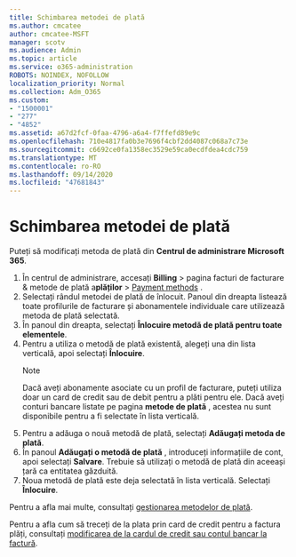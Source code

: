```yaml
---
title: Schimbarea metodei de plată
ms.author: cmcatee
author: cmcatee-MSFT
manager: scotv
ms.audience: Admin
ms.topic: article
ms.service: o365-administration
ROBOTS: NOINDEX, NOFOLLOW
localization_priority: Normal
ms.collection: Adm_O365
ms.custom:
- "1500001"
- "277"
- "4852"
ms.assetid: a67d2fcf-0faa-4796-a6a4-f7ffefd89e9c
ms.openlocfilehash: 710e4817fa0b3e7696f4cbf2dd4087c068a7c73e
ms.sourcegitcommit: c6692ce0fa1358ec3529e59ca0ecdfdea4cdc759
ms.translationtype: MT
ms.contentlocale: ro-RO
ms.lasthandoff: 09/14/2020
ms.locfileid: "47681843"
---
```

# <a name="change-payment-method"></a>Schimbarea metodei de plată

Puteți să modificați metoda de plată din **Centrul de administrare Microsoft 365**.
  
1. În centrul de administrare, accesați **Billing**  >  pagina facturi de facturare & metode de plată a**plăților**  >  [Payment methods](https://go.microsoft.com/fwlink/p/?linkid=2018806) .
2. Selectați rândul metodei de plată de înlocuit. Panoul din dreapta listează toate profilurile de facturare și abonamentele individuale care utilizează metoda de plată selectată.
3. În panoul din dreapta, selectați **Înlocuire metodă de plată pentru toate elementele**.
4. Pentru a utiliza o metodă de plată existentă, alegeți una din lista verticală, apoi selectați **Înlocuire**.
    > [!NOTE]
    > Dacă aveți abonamente asociate cu un profil de facturare, puteți utiliza doar un card de credit sau de debit pentru a plăti pentru ele. Dacă aveți conturi bancare listate pe pagina **metode de plată** , acestea nu sunt disponibile pentru a fi selectate în lista verticală.
5. Pentru a adăuga o nouă metodă de plată, selectați **Adăugați metoda de plată**.
6. În panoul **Adăugați o metodă de plată** , introduceți informațiile de cont, apoi selectați **Salvare**. Trebuie să utilizați o metodă de plată din aceeași țară ca entitatea găzduită.
7. Noua metodă de plată este deja selectată în lista verticală. Selectați **Înlocuire**.

Pentru a afla mai multe, consultați [gestionarea metodelor de plată](https://docs.microsoft.com/microsoft-365/commerce/billing-and-payments/manage-payment-methods).

Pentru a afla cum să treceți de la plata prin card de credit pentru a factura plăți, consultați [modificarea de la cardul de credit sau contul bancar la factură](https://docs.microsoft.com/microsoft-365/commerce/billing-and-payments/change-payment-method#change-from-credit-card-or-bank-account-to-invoice).